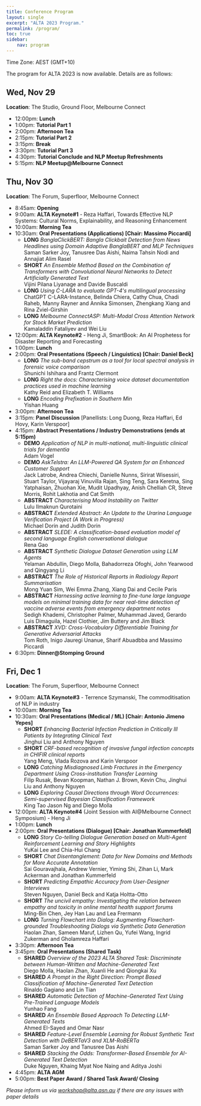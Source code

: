 ```yaml
---
title: Conference Program
layout: single
excerpt: "ALTA 2023 Program."
permalink: /program/
toc: true
sidebar:
    nav: program
---
```


<style>
.paper_title {font-style: italic;}
.font {font-size: .8em;}
.long {color: #888;}
</style>

Time Zone: AEST (GMT+10)

The program for ALTA 2023 is now available. Details are as follows:

## __Wed, Nov 29__
__Location__: The Studio, Ground Floor, Melbourne Connect   

- 12:00pm: **Lunch**
- 1:00pm: **Tutorial Part 1**
- 2:00pm: **Afternoon Tea**
- 2:15pm: **Tutorial Part 2**
- 3:15pm: **Break**
- 3:30pm: **Tutorial Part 3**
- 4:30pm: **Tutorial Conclude and NLP Meetup Refreshments**
- 5:15pm: **NLP Meetup@Melbourne Connect**


## __Thu, Nov 30__
__Location__: The Forum, Superfloor, Melbourne Connect      

- 8:45am: **Opening**
- 9:00am: **ALTA Keynote#1** - Reza Haffari, Towards Effective NLP Systems: Cultural Norms, Explainability, and Reasoning Enhancement
- 10:00am: **Morning Tea**
- 10:30am: **Oral Presentations (Applications) [Chair: Massimo Piccardi]**
  - **LONG** *BanglaClickBERT: Bangla Clickbait Detection from News Headlines using Domain Adaptive BanglaBERT and MLP Techniques* <br>Saman Sarker Joy, Tanusree Das Aishi, Naima Tahsin Nodi and Annajiat Alim Rasel
  - **SHORT** *An Ensemble Method Based on the Combination of Transformers with Convolutional Neural Networks to Detect Artificially Generated Text*<br>Vijini Pilana Liyanage and Davide Buscaldi
  - **LONG** *Using C-LARA to evaluate GPT-4's multilingual processing* <br>ChatGPT C-LARA-Instance, Belinda Chiera, Cathy Chua, Chadi Raheb, Manny Rayner and Annika Simonsen, Zhengkang Xiang and Rina Zviel-Girshin
  - **LONG** *Melbourne ConnectASP: Multi-Modal Cross Attention Network for Stock Market Prediction* <br>Kamaladdin Fataliyev and Wei Liu
- 12:00pm: **ALTA Keynote#2** - Heng Ji, SmartBook: An AI Prophetess for Disaster Reporting and Forecasting
- 1:00pm: **Lunch**
- 2:00pm: **Oral Presentations (Speech / Linguistics) [Chair: Daniel Beck]**
  - **LONG** *The sub-band cepstrum as a tool for local spectral analysis in forensic voice comparison* <br>Shunichi Ishihara and Frantz Clermont
  - **LONG** *Right the docs: Characterising voice dataset documentation practices used in machine learning*<br>Kathy Reid and Elizabeth T. Williams
  - **LONG** *Encoding Prefixation in Southern Min* <br>Yishan Huang
- 3:00pm: **Afternoon Tea**
- 3:15pm: **Panel Discussion** [Panellists: Long Duong, Reza Haffari, Ed Hovy, Karin Verspoor]
- 4:15pm: **Abstract Presentations / Industry Demonstrations (ends at 5:15pm)**
  - **DEMO** *Application of NLP in multi-national, multi-linguistic clinical trials for dementia* <br>Adam Vogel
  - **DEMO** *AskTelstra: An LLM-Powered QA System for an Enhanced Customer Support*<br>Jack Latrobe, Andrea Chiechi, Danielle Nunns, Sirirat Wisessiri, Stuart Taylor, Vijayaraj Vinuvilla Rajan, Sing Teng, Sara Keretna, Sing Yatphaisan, Zhuohan Xie, Mudit Upadhyay, Anish Chelliah CR, Steve Morris, Rohit Lakhotia and Cat Smith
  - **ABSTRACT** *Characterising Mood Instability on Twitter* <br>Lulu Ilmaknun Qurotaini
  - **ABSTRACT** *Extended Abstract: An Update to the Urarina Language Verification Project (A Work in Progress)* <br>Michael Dorin and Judith Dorin
  - **ABSTRACT** *SLEDE: A classification-based evaluation model of second language English conversational dialogue* <br>Rena Gao
  - **ABSTRACT** *Synthetic Dialogue Dataset Generation using LLM Agents* <br>Yelaman Abdullin, Diego Molla, Bahadorreza Ofoghi, John Yearwood and Qingyang Li
  - **ABSTRACT** *The Role of Historical Reports in Radiology Report Summarisation* <br>Mong Yuan Sim, Wei Emma Zhang, Xiang Dai and Cecile Paris
  - **ABSTRACT** *Harnessing active learning to fine-tune large language models on minimal training data for near real-time detection of vaccine adverse events from emergency department notes* <br>Sedigh Khademi, Christopher Palmer, Muhammad Javed, Gerardo Luis Dimaguila, Hazel Clothier, Jim Buttery and Jim Black 
  - **ABSTRACT** *XVD: Cross-Vocabulary Differentiable Training for Generative Adversarial Attacks* <br>Tom Roth, Inigo Jauregi Unanue, Sharif Abuadbba and Massimo Piccardi
- 6:30pm: **Dinner@Stomping Ground**


## __Fri, Dec 1__
__Location__: The Forum, Superfloor, Melbourne Connect 

- 9:00am: **ALTA Keynote#3** - Terrence Szymanski, The commoditisation of NLP in industry
- 10:00am: **Morning Tea**
- 10:30am: **Oral Presentations (Medical / ML) [Chair: Antonio Jimeno Yepes]**
  - **SHORT** *Enhancing Bacterial Infection Prediction in Critically Ill Patients by Integrating Clinical Text* <br>Jinghui Liu and Anthony Nguyen
  - **SHORT** *CRF-based recognition of invasive fungal infection concepts in CHIFIR clinical reports* <br>Yang Meng, Vlada Rozova and Karin Verspoor
  - **LONG** *Catching Misdiagnosed Limb Fractures in the Emergency Department Using Cross-institution Transfer Learning* <br>Filip Rusak, Bevan Koopman, Nathan J. Brown, Kevin Chu, Jinghui Liu and Anthony Nguyen
  - **LONG** *Exploring Causal Directions through Word Occurrences: Semi-supervised Bayesian Classification Framework* <br>King Tao Jason Ng and Diego Molla
- 12:00pm: **ALTA Keynote#4** (Joint Session with AI@Melbourne Connect Symposium) - Heng Ji
- 1:00pm: **Lunch**
- 2:00pm: **Oral Presentations (Dialogue) [Chair: Jonathan Kummerfeld]**
  - **LONG** *Story Co-telling Dialogue Generation based on Multi-Agent Reinforcement Learning and Story Highlights* <br>YuKai Lee and Chia-Hui Chang
  - **SHORT** *Chat Disentanglement: Data for New Domains and Methods for More Accurate Annotation*<br>Sai Gouravajhala, Andrew Vernier, Yiming Shi, Zihan Li, Mark Ackerman and Jonathan Kummerfeld 
  - **SHORT** *Predicting Empathic Accuracy from User-Designer Interviews* <br>Steven Nguyen, Daniel Beck and Katja Holtta-Otto
  - **SHORT** *The uncivil empathy: Investigating the relation between empathy and toxicity in online mental health support forums* <br>Ming-Bin Chen, Jey Han Lau and Lea Frermann
  - **LONG** *Turning Flowchart into Dialog: Augmenting Flowchart-grounded Troubleshooting Dialogs via Synthetic Data Generation* <br>Haolan Zhan, Sameen Maruf, Lizhen Qu, Yufei Wang, Ingrid Zukerman and Gholamreza Haffari
- 3:30pm: **Afternoon Tea**
- 3:45pm: **Oral Presentations (Shared Task)**
  - **SHARED** *Overview of the 2023 ALTA Shared Task: Discriminate between Human-Written and Machine-Generated Text* <br>Diego Molla, Haolan Zhan, Xuanli He and Qiongkai Xu
  - **SHARED** *A Prompt in the Right Direction: Prompt Based Classification of Machine-Generated Text Detection*<br>Rinaldo Gagiano and Lin Tian
  - **SHARED** *Automatic Detection of Machine-Generated Text Using Pre-Trained Language Models* <br>Yunhao Fang
  - **SHARED** *An Ensemble Based Approach To Detecting LLM-Generated Texts* <br>Ahmed EI-Sayed and Omar Nasr
  - **SHARED** *Feature-Level Ensemble Learning for Robust Synthetic Text Detection with DeBERTaV3 and XLM-RoBERTa* <br>Saman Sarker Joy and Tanusree Das Aishi
  - **SHARED** *Stacking the Odds: Transformer-Based Ensemble for AI-Generated Text Detection* <br>Duke Nguyen, Khaing Myat Noe Naing and Aditya Joshi
- 4:45pm: **ALTA AGM**
- 5:00pm: **Best Paper Award / Shared Task Award/ Closing**

*Please inform us via [workshop@alta.asn.au](mailto:workshop@alta.asn.au) if there are any issues with paper details*